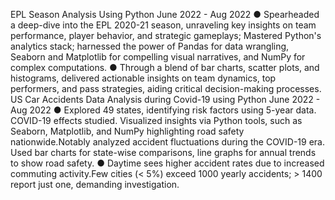EPL Season Analysis Using Python 	 	 	 	 	 	 	 	June 2022 - Aug 2022 
●	Spearheaded a deep-dive into the EPL 2020-21 season, unraveling key insights on team performance, player behavior, and strategic gameplays; Mastered Python's analytics stack; harnessed the power of Pandas for data wrangling, Seaborn and Matplotlib for compelling visual narratives, and NumPy for complex computations. 
●	Through a blend of bar charts, scatter plots, and histograms, delivered actionable insights on team dynamics, top performers, and pass strategies, aiding critical decision-making processes. 
US Car Accidents Data Analysis during Covid-19 using Python 	June 2022 - Aug 2022 
●	Explored 49 states, identifying risk factors using 5-year data. COVID-19 effects studied. Visualized insights via Python tools, such as Seaborn, Matplotlib, and NumPy highlighting road safety nationwide.Notably analyzed accident fluctuations during the COVID-19 era. Used bar charts for state-wise comparisons, line graphs for annual trends to show road safety. 
●	Daytime sees higher accident rates due to increased commuting activity.Few cities (< 5%) exceed 1000 yearly accidents; > 1400 report just one, demanding investigation.
